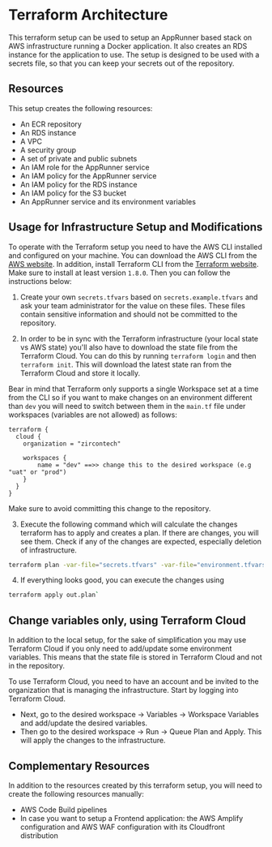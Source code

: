 # Terraform Architecture

This terraform setup can be used to setup an AppRunner based stack on AWS infrastructure running a Docker application. It also creates an RDS instance for the application to use. The setup is designed to be used with a secrets file, so that you can keep your secrets out of the repository.

## Resources

This setup creates the following resources:

- An ECR repository
- An RDS instance
- A VPC
- A security group
- A set of private and public subnets
- An IAM role for the AppRunner service
- An IAM policy for the AppRunner service
- An IAM policy for the RDS instance
- An IAM policy for the S3 bucket
- An AppRunner service and its environment variables

## Usage for Infrastructure Setup and Modifications

To operate with the Terraform setup you need to have the AWS CLI installed and configured on your machine. You can download the AWS CLI from the [AWS website](https://aws.amazon.com/cli/). In addition, install Terraform CLI from the [Terraform website](https://www.terraform.io/downloads.html). Make sure to install at least version `1.8.0`. Then you can follow the instructions below:

1. Create your own `secrets.tfvars` based on `secrets.example.tfvars` and ask your team administrator for the value on these files. These files contain sensitive information and should not be committed to the repository.

2. In order to be in sync with the Terraform infrastructure (your local state vs AWS state) you'll also have to download the state file from the Terraform Cloud. You can do this by running `terraform login` and then `terraform init`. This will download the latest state ran from the Terraform Cloud and store it locally. 

Bear in mind that Terraform only supports a single Workspace set at a time from the CLI so if you want to make changes on an environment different than `dev` you will need to switch between them in the `main.tf` file under workspaces (variables are not allowed) as follows:

```hcl
terraform {
  cloud {
    organization = "zircontech"

    workspaces {
        name = "dev" ==>> change this to the desired workspace (e.g "uat" or "prod")
    }
  }
}
```

Make sure to avoid committing this change to the repository.

3. Execute the following command which  will calculate the changes terraform has to apply and creates a plan. If there are changes, you will see them. Check if any of the changes are expected, especially deletion of infrastructure.

```bash
terraform plan -var-file="secrets.tfvars" -var-file="environment.tfvars" -out="out.plan"
```

4. If everything looks good, you can execute the changes using 

```bash
terraform apply out.plan`
```

## Change variables only, using Terraform Cloud

In addition to the local setup, for the sake of simplification you may use Terraform Cloud if you only need to add/update some environment variables. This means that the state file is stored in Terraform Cloud and not in the repository.

To use Terraform Cloud, you need to have an account and be invited to the organization that is managing the infrastructure. Start by logging into Terraform Cloud. 

- Next, go to the desired workspace -> Variables -> Workspace Variables and add/update the desired variables.
- Then go to the desired workspace -> Run -> Queue Plan and Apply. This will apply the changes to the infrastructure.


## Complementary Resources

In addition to the resources created by this terraform setup, you will need to create the following resources manually:

- AWS Code Build pipelines
- In case you want to setup a Frontend application: the AWS Amplify configuration and AWS WAF configuration with its Cloudfront distribution
